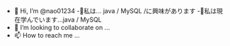 - 👋 Hi, I’m @nao01234
-👀私は... java / MySQL /に興味があります
-🌱私は現在学んでいます...java / MySQL 
- 💞️ I’m looking to collaborate on ...
- 📫 How to reach me ...

<!---
nao01234/nao01234 is a ✨ special ✨ repository because its `README.md` (this file) appears on your GitHub profile.
You can click the Preview link to take a look at your changes.
--->
